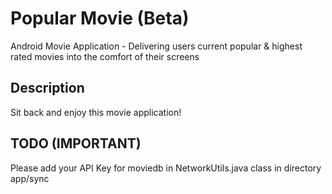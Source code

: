 # Popular Movie (Beta)
Android Movie Application - Delivering users current popular &amp; highest rated movies into the comfort of their screens

## Description
Sit back and enjoy this movie application!

## TODO (IMPORTANT)
Please add your API Key for moviedb in NetworkUtils.java class in directory app/sync
